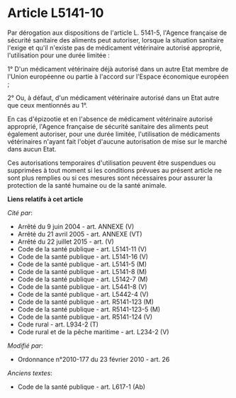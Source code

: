 # Article L5141-10

Par dérogation aux dispositions de l'article L. 5141-5, l'Agence française de sécurité sanitaire des aliments peut autoriser,
lorsque la situation sanitaire l'exige et qu'il n'existe pas de médicament vétérinaire autorisé approprié, l'utilisation pour
une durée limitée : 

1° D'un médicament vétérinaire déjà autorisé dans un autre Etat membre de  l'Union européenne ou partie à l'accord sur
l'Espace économique européen ; 

2° Ou, à défaut, d'un médicament vétérinaire autorisé dans un Etat autre que ceux mentionnés au 1°. 

En cas d'épizootie et en l'absence de médicament vétérinaire autorisé approprié, l'Agence française de sécurité sanitaire des
aliments peut également autoriser, pour une durée limitée, l'utilisation de médicaments vétérinaires n'ayant fait l'objet
d'aucune autorisation de mise sur le marché dans aucun Etat. 

Ces autorisations temporaires d'utilisation peuvent être suspendues ou supprimées à tout moment si les conditions prévues au
présent article ne sont plus remplies ou si ces mesures sont nécessaires pour assurer la protection de la santé humaine ou de
la santé animale.

**Liens relatifs à cet article**

_Cité par_:

  - Arrêté du 9 juin 2004 - art. ANNEXE (V)
  - Arrêté du 21 avril 2005 - art. ANNEXE (VT)
  - Arrêté du 22 juillet 2015 - art. (V)
  - Code de la santé publique - art. L5141-11 (V)
  - Code de la santé publique - art. L5141-16 (V)
  - Code de la santé publique - art. L5141-5 (M)
  - Code de la santé publique - art. L5141-8 (M)
  - Code de la santé publique - art. L5142-7 (M)
  - Code de la santé publique - art. L5441-8 (V)
  - Code de la santé publique - art. L5442-4 (V)
  - Code de la santé publique - art. R5141-123 (M)
  - Code de la santé publique - art. R5141-123-5 (M)
  - Code de la santé publique - art. R5141-124 (V)
  - Code rural - art. L934-2 (T)
  - Code rural et de la pêche maritime - art. L234-2 (V)

_Modifié par_:

  - Ordonnance n°2010-177 du 23 février 2010 - art. 26

_Anciens textes_:

  - Code de la santé publique - art. L617-1 (Ab)
